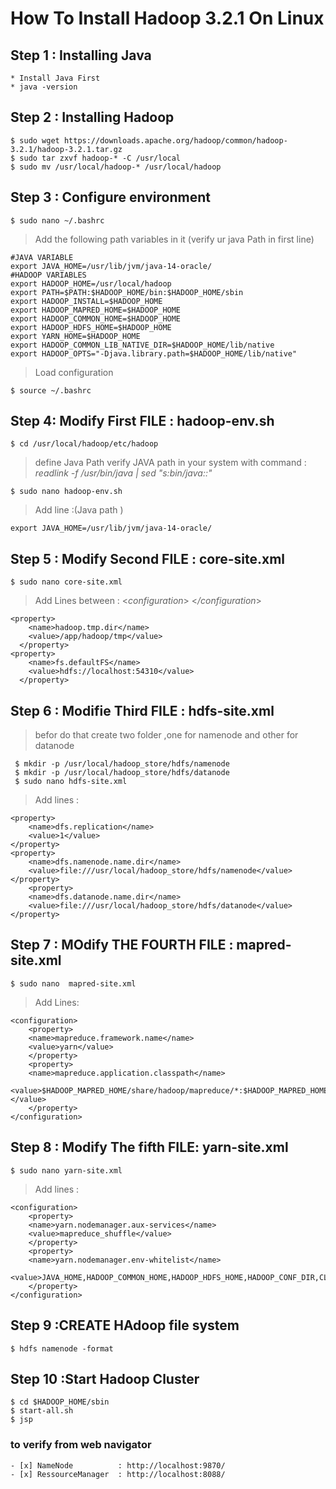 # How To Install Hadoop 3.2.1 On Linux


## Step 1 : Installing Java
	* Install Java First
	* java -version

## Step 2 : Installing Hadoop
	$ sudo wget https://downloads.apache.org/hadoop/common/hadoop-3.2.1/hadoop-3.2.1.tar.gz
	$ sudo tar zxvf hadoop-* -C /usr/local
	$ sudo mv /usr/local/hadoop-* /usr/local/hadoop
	

## Step 3 :  Configure environment
	$ sudo nano ~/.bashrc
> Add the following path variables in it (verify ur java Path in first line)
    	
	#JAVA VARIABLE
	export JAVA_HOME=/usr/lib/jvm/java-14-oracle/
	#HADOOP VARIABLES
	export HADOOP_HOME=/usr/local/hadoop
	export PATH=$PATH:$HADOOP_HOME/bin:$HADOOP_HOME/sbin
	export HADOOP_INSTALL=$HADOOP_HOME
	export HADOOP_MAPRED_HOME=$HADOOP_HOME
	export HADOOP_COMMON_HOME=$HADOOP_HOME
	export HADOOP_HDFS_HOME=$HADOOP_HOME
	export YARN_HOME=$HADOOP_HOME
	export HADOOP_COMMON_LIB_NATIVE_DIR=$HADOOP_HOME/lib/native
	export HADOOP_OPTS="-Djava.library.path=$HADOOP_HOME/lib/native"
	

> Load configuration

	$ source ~/.bashrc
		
## Step 4:  Modify First FILE : hadoop-env.sh
	$ cd /usr/local/hadoop/etc/hadoop
 > define Java Path 
 > verify JAVA path in your system with command :  *readlink -f /usr/bin/java | sed "s:bin/java::"*

	$ sudo nano hadoop-env.sh
  > Add line :(Java path )
  
  	export JAVA_HOME=/usr/lib/jvm/java-14-oracle/

## Step 5 : Modify Second FILE : core-site.xml 
	$ sudo nano core-site.xml
> Add Lines between : <*configuration*>  <*/configuration*>

	<property>
	    <name>hadoop.tmp.dir</name>
	    <value>/app/hadoop/tmp</value>
	  </property>
	<property>
	    <name>fs.defaultFS</name>
	    <value>hdfs://localhost:54310</value>
	  </property>

## Step 6 : Modifie Third FILE : hdfs-site.xml
> befor do that create two folder ,one for namenode and other for datanode
	 
	 $ mkdir -p /usr/local/hadoop_store/hdfs/namenode
	 $ mkdir -p /usr/local/hadoop_store/hdfs/datanode
	 $ sudo nano hdfs-site.xml
> Add lines :

	<property>
		<name>dfs.replication</name>
		<value>1</value>
	</property>
	<property>
		<name>dfs.namenode.name.dir</name>
		<value>file:///usr/local/hadoop_store/hdfs/namenode</value>
	</property>
		<property>
		<name>dfs.datanode.name.dir</name>
		<value>file:///usr/local/hadoop_store/hdfs/datanode</value>
	</property>
	
## Step 7 : MOdify THE FOURTH FILE : mapred-site.xml
	$ sudo nano  mapred-site.xml
> Add Lines:

	<configuration>
	    <property>
		<name>mapreduce.framework.name</name>
		<value>yarn</value>
	    </property>
	    <property>
		<name>mapreduce.application.classpath</name>
		<value>$HADOOP_MAPRED_HOME/share/hadoop/mapreduce/*:$HADOOP_MAPRED_HOME/share/hadoop/mapreduce/lib/*</value>
	    </property>
	</configuration>

## Step 8 : Modify The fifth FILE: yarn-site.xml

	$ sudo nano yarn-site.xml
 > Add lines :

	<configuration>
	    <property>
		<name>yarn.nodemanager.aux-services</name>
		<value>mapreduce_shuffle</value>
	    </property>
	    <property>
		<name>yarn.nodemanager.env-whitelist</name>
		<value>JAVA_HOME,HADOOP_COMMON_HOME,HADOOP_HDFS_HOME,HADOOP_CONF_DIR,CLASSPATH_PREPEND_DISTCACHE,HADOOP_YARN_HOME,HADOOP_MAPRED_HOME</value>
	    </property>
	</configuration>

## Step 9 :CREATE HAdoop file system
	$ hdfs namenode -format
## Step 10 :Start Hadoop Cluster 
	$ cd $HADOOP_HOME/sbin
	$ start-all.sh
	$ jsp 
### to verify from web navigator 
	- [x] NameNode 	        : http://localhost:9870/
	- [x] RessourceManager  : http://localhost:8088/
	
